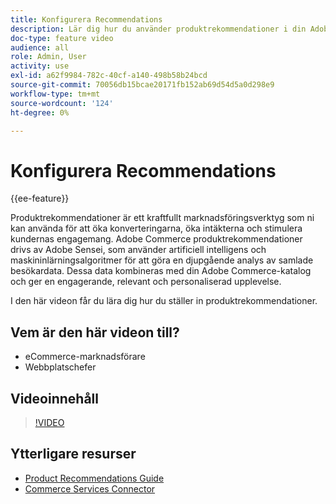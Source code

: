```yaml
---
title: Konfigurera Recommendations
description: Lär dig hur du använder produktrekommendationer i din Adobe Commerce-butik.
doc-type: feature video
audience: all
role: Admin, User
activity: use
exl-id: a62f9984-782c-40cf-a140-498b58b24bcd
source-git-commit: 70056db15bcae20171fb152ab69d54d5a0d298e9
workflow-type: tm+mt
source-wordcount: '124'
ht-degree: 0%

---
```


# Konfigurera Recommendations

{{ee-feature}}

Produktrekommendationer är ett kraftfullt marknadsföringsverktyg som ni kan använda för att öka konverteringarna, öka intäkterna och stimulera kundernas engagemang. Adobe Commerce produktrekommendationer drivs av Adobe Sensei, som använder artificiell intelligens och maskininlärningsalgoritmer för att göra en djupgående analys av samlade besökardata. Dessa data kombineras med din Adobe Commerce-katalog och ger en engagerande, relevant och personaliserad upplevelse.

I den här videon får du lära dig hur du ställer in produktrekommendationer.

## Vem är den här videon till?

- eCommerce-marknadsförare
- Webbplatschefer

## Videoinnehåll

>[!VIDEO](https://video.tv.adobe.com/v/343991?quality=12&learn=on)

## Ytterligare resurser

- [Product Recommendations Guide](https://experienceleague.adobe.com/docs/commerce-merchant-services/product-recommendations/overview.html)
- [Commerce Services Connector](https://experienceleague.adobe.com/docs/commerce-merchant-services/user-guides/integration-services/saas.html)

